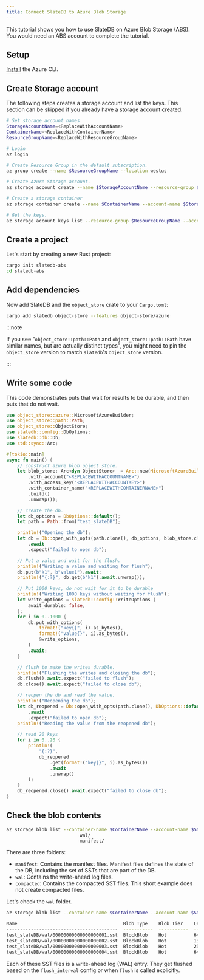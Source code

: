 ```yaml
---
title: Connect SlateDB to Azure Blob Storage
---
```


This tutorial shows you how to use SlateDB on Azure Blob Storage (ABS). You would need an ABS account to complete the tutorial.

## Setup

[Install](https://learn.microsoft.com/en-us/cli/azure/install-azure-cli) the Azure CLI.

## Create Storage account

The following steps creates a storage account and list the keys. This section can be skipped if you already have a storage account created.

```bash
# Set storage account names
StorageAccountName=<ReplaceWithAccountName>
ContainerName=<ReplaceWithContainerName>
ResourceGroupName=<ReplaceWithResourceGroupName>

# Login
az login

# Create Resource Group in the default subscription.
az group create --name $ResourceGroupName --location westus

# Create Azure Storage account.
az storage account create --name $StorageAccountName --resource-group $ResourceGroupName --location westus --sku Standard_LRS

# Create a storage container
az storage container create --name $ContainerName --account-name $StorageAccountName

# Get the keys.
az storage account keys list --resource-group $ResourceGroupName --account-name $StorageAccountName
```

## Create a project

Let's start by creating a new Rust project:

```bash
cargo init slatedb-abs
cd slatedb-abs
```

## Add dependencies

Now add SlateDB and the `object_store` crate to your `Cargo.toml`:

```bash
cargo add slatedb object-store --features object-store/azure
```

:::note

If you see "`object_store::path::Path` and `object_store::path::Path` have similar names, but are actually distinct types", you might need to pin the `object_store` version to match `slatedb`'s `object_store` version.

:::

## Write some code

This code demonstrates puts that wait for results to be durable, and then puts that do not wait.

```rust
use object_store::azure::MicrosoftAzureBuilder;
use object_store::path::Path;
use object_store::ObjectStore;
use slatedb::config::DbOptions;
use slatedb::db::Db;
use std::sync::Arc;

#[tokio::main]
async fn main() {
    // construct azure blob object store.
    let blob_store: Arc<dyn ObjectStore>  = Arc::new(MicrosoftAzureBuilder::new()
        .with_account("<REPLACEWITHACCOUNTNAME>")
        .with_access_key("<REPLACEWITHACCOUNTKEY>")
        .with_container_name("<REPLACEWITHCONTAINERNAME>")
        .build()
        .unwrap());

    // create the db.
    let db_options = DbOptions::default();
    let path = Path::from("test_slateDB");

    println!("Opening the db");
    let db = Db::open_with_opts(path.clone(), db_options, blob_store.clone())
        .await
        .expect("failed to open db");

    // Put a value and wait for the flush.
    println!("Writing a value and waiting for flush");
    db.put(b"k1", b"value1").await;
    println!("{:?}", db.get(b"k1").await.unwrap());

    // Put 1000 keys, do not wait for it to be durable
    println!("Writing 1000 keys without waiting for flush");
    let write_options = slatedb::config::WriteOptions {
        await_durable: false,
    };
    for i in 0..1000 {
        db.put_with_options(
            format!("key{}", i).as_bytes(),
            format!("value{}", i).as_bytes(),
            &write_options,
        )
        .await;
    }

    // flush to make the writes durable.
    println!("Flushing the writes and closing the db");
    db.flush().await.expect("failed to flush");
    db.close().await.expect("failed to close db");

    // reopen the db and read the value.
    println!("Reopening the db");
    let db_reopened = Db::open_with_opts(path.clone(), DbOptions::default(), blob_store.clone())
        .await
        .expect("failed to open db");
    println!("Reading the value from the reopened db");

    // read 20 keys
    for i in 0..20 {
        println!(
            "{:?}",
            db_reopened
                .get(format!("key{}", i).as_bytes())
                .await
                .unwrap()
        );
    }
    db_reopened.close().await.expect("failed to close db");
}

```

## Check the blob contents

```bash
az storage blob list --container-name $ContainerName --account-name $StorageAccountName --prefix "test_slateDB/" --delimiter "/" --output table
                           wal/
                           manifest/
```

There are three folders:

- `manifest`: Contains the manifest files. Manifest files defines the state of the DB, including the set of SSTs that are part of the DB.
- `wal`: Contains the write-ahead log files.
- `compacted`: Contains the compacted SST files. This short example does not create compacted files.

Let's check the `wal` folder. 

```bash
az storage blob list --container-name $ContainerName --account-name $StorageAccountName --prefix "test_slateDB/wal/" --delimiter "/" --output table

Name                                       Blob Type    Blob Tier    Length    Content Type              Last Modified              Snapshot
-----------------------------------------  -----------  -----------  --------  ------------------------  -------------------------  ----------
test_slateDB/wal/00000000000000000001.sst  BlockBlob    Hot          64        application/octet-stream  2024-09-07T01:15:49+00:00
test_slateDB/wal/00000000000000000002.sst  BlockBlob    Hot          138       application/octet-stream  2024-09-07T01:15:49+00:00
test_slateDB/wal/00000000000000000003.sst  BlockBlob    Hot          23388     application/octet-stream  2024-09-07T01:15:49+00:00
test_slateDB/wal/00000000000000000004.sst  BlockBlob    Hot          64        application/octet-stream  2024-09-07T01:15:50+00:00

```

Each of these SST files is a write-ahead log (WAL) entry. They get flushed based on the `flush_interval` config or when `flush` is called explicitly.
